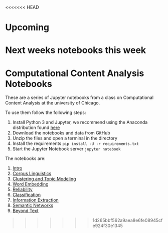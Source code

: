 <<<<<<< HEAD
# Upcoming
Next weeks notebooks this week
=======
# Computational Content Analysis Notebooks

These are a series of Jupyter notebooks from a class on Computational Content Analysis at the university of Chicago.

To use them follow the following steps:

1. Install Python 3 and Jupyter, we recommend using the Anaconda distribution found [here](https://www.continuum.io/downloads)
2. Download the notebooks and data from GitHub
3. Unzip the files and open a terminal in the directory
4. Install the requirements `pip install -U -r requirements.txt`
5. Start the Jupyter Notebook server `jupyter notebook`

The notebooks are:

1. [Intro](1-Intro/1-intro.ipynb)
2. [Corpus Linguistics](2-Corpus-Linguistics/2-Corpus-Linguistics.ipynb)
3. [Clustering and Topic Modeling](3-Clustering-and-Topic-Modeling/3-Clustering-and-Topic-Modeling.ipynb)
4. [Word Embedding](4-Word-Embedding/4-Word-Embedding.ipynb)
5. [Reliability](5-Reliability/5-Reliability.ipynb)
6. [Classification](6-Classification/6-Classification.ipynb)
7. [Information Extraction](7-Information-Extraction/7-Information-Extraction.ipynb)
8. [Semantic Networks](8-Semantic-Networks/8-Semantic-Networks.ipynb)
9. [Beyond Text](9-Beyond-Text/9-Beyond-Text.ipynb)
>>>>>>> 1d265bbf562a9aea8e6fe08945cfe924f30e1345
